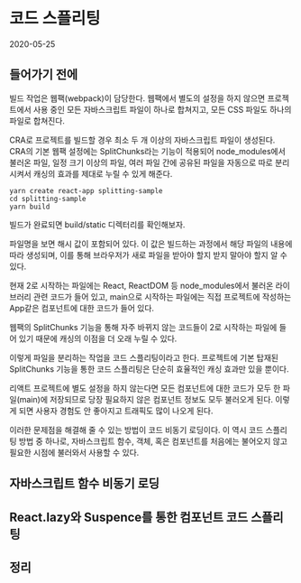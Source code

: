 # 코드 스플리팅

2020-05-25

## 들어가기 전에

빌드 작업은 웹팩(webpack)이 담당한다. 웹팩에서 별도의 설정을 하지 않으면 프로젝트에서 사용 중인 모든 자바스크립트 파일이 하나로 합쳐지고, 모든 CSS 파일도 하나의 파일로 합쳐진다.

CRA로 프로젝트를 빌드할 경우 최소 두 개 이상의 자바스크립트 파일이 생성된다. CRA의 기본 웹팩 설정에는 SplitChunks라는 기능이 적용되어 node_modules에서 불러온 파일, 일정 크기 이상의 파일, 여러 파일 간에 공유된 파일을 자동으로 따로 분리시켜서 캐싱의 효과를 제대로 누릴 수 있게 해준다.

```
yarn create react-app splitting-sample
cd splitting-sample
yarn build
```

빌드가 완료되면 build/static 디렉터리를 확인해보자.

파일명을 보면 해시 값이 포함되어 있다. 이 값은 빌드하는 과정에서 해당 파일의 내용에 따라 생성되며, 이를 통해 브라우저가 새로 파일을 받아야 할지 받지 말아야 할지 알 수 있다.

현재 2로 시작하는 파일에는 React, ReactDOM 등 node_modules에서 불러온 라이브러리 관련 코드가 들어 있고, main으로 시작하는 파일에는 직접 프로젝트에 작성하는 App같은 컴포넌트에 대한 코드가 들어 있다.

웹팩의 SplitChunks 기능을 통해 자주 바뀌지 않는 코드들이 2로 시작하는 파일에 들어 있기 때문에 캐싱의 이점을 더 오래 누릴 수 있다.

이렇게 파일을 분리하는 작업을 코드 스플리팅이라고 한다. 프로젝트에 기본 탑재된 SplitChunks 기능을 통한 코드 스플리팅은 단순히 효율적인 캐싱 효과만 있을 뿐이다.

리액트 프로젝트에 별도 설정을 하지 않는다면 모든 컴포넌트에 대한 코드가 모두 한 파일(main)에 저장되므로 당장 필요하지 않은 컴포넌트 정보도 모두 불러오게 된다. 이렇게 되면 사용자 경험도 안 좋아지고 트래픽도 많이 나오게 된다.

이러한 문제점을 해결해 줄 수 있는 방법이 코드 비동기 로딩이다. 이 역시 코드 스플리팅 방법 중 하나로, 자바스크립트 함수, 객체, 혹은 컴포넌트를 처음에는 불어오지 않고 필요한 시점에 불러와서 사용할 수 있다.

## 자바스크립트 함수 비동기 로딩

## React.lazy와 Suspence를 통한 컴포넌트 코드 스플리팅

## 정리
